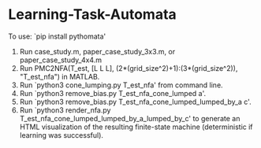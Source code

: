 # Learning-Task-Automata

To use:
`pip install pythomata'

1. Run case_study.m, paper_case_study_3x3.m, or paper_case_study_4x4.m
2. Run PMC2NFA(T_est, [L L L], (2*(grid_size^2)+1):(3*(grid_size^2)), "T_est_nfa") in MATLAB.
3. Run `python3 cone_lumping.py T_est_nfa' from command line.
4. Run `python3 remove_bias.py T_est_nfa_cone_lumped a'.
5. Run `python3 remove_bias.py T_est_nfa_cone_lumped_lumped_by_a c'.
6. Run `python3 render_nfa.py T_est_nfa_cone_lumped_lumped_by_a_lumped_by_c' to generate an HTML visualization of the resulting finite-state machine (deterministic if learning was successful).
